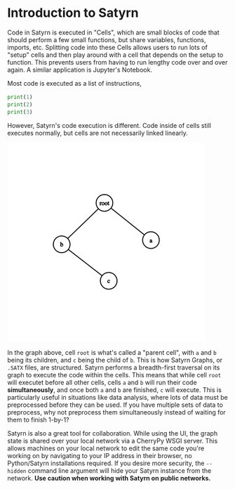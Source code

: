 # Introduction to Satyrn
Code in Satyrn is executed in "Cells", which are small blocks of code that should perform a few small functions, 
but share variables, functions, imports, etc. Splitting code into these Cells allows users to run lots of "setup" 
cells and then play around with a cell that depends on the setup to function. This prevents users from having to run 
lengthy code over and over again. A similar application is Jupyter's Notebook.


Most code is executed as a list of instructions,
```python
print(1)
print(2)
print(3)
```
However, Satyrn's code execution is different. Code inside of cells still executes normally, but cells are not 
necessarily linked linearly. 

![Graph Example](media/graph.png?raw=true)

In the graph above, cell `root` is what's called a "parent cell", with `a` and `b` being its children, and `c` 
being the child of `b`. This is how Satyrn Graphs, or `.SATX` files, are structured. Satyrn performs a breadth-first 
traversal on its graph to execute the code within the cells. This means that while cell `root` will executet before all 
other cells, cells `a` and `b` will run their code <b>simultaneously</b>, and once both `a` and `b` are finished, `c` 
will execute. This is particularly useful in situations like data analysis, where lots of data 
must be preprocessed before they can be used. If you have multiple sets of data to preprocess, why not preprocess them 
simultaneously instead of waiting for them to finish 1-by-1?

Satyrn is also a great tool for collaboration. While using the UI, the graph state is shared over your local network 
via a CherryPy WSGI server. This allows machines on your local network to edit the same code you're working on by 
navigating to your IP address in their browser, no Python/Satyrn installations required. If you desire more security, 
the `--hidden` command line argument will hide your Satyrn instance from the network. <b>Use caution when working with 
Satyrn on public networks.</b>